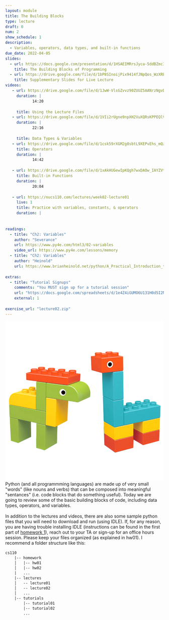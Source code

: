 ```yaml
---
layout: module
title: The Building Blocks
type: lecture
draft: 0
num: 2
show_schedule: 1
description:
  - Variables, operators, data types, and built-in functions
due_date: 2022-04-05
slides:
  - url: https://docs.google.com/presentation/d/1HSAEIMRrsJyca-5ddBZmcIkgyRS-ZfHYs_QGkuKFUmk/edit?usp=sharin://docs.google.com/presentation/d/1FGs9ZGihXqyr2oWU1W64CWzTFCGYAQtw/edit?usp=sharing&ouid=117551212520532352302&rtpof=true&sd=true 
    title: The Building Blocks of Programming
  - url: https://drive.google.com/file/d/1bP8SInoijPix9414fJNpQos_WzXRBNXY/view?usp=sharing
    title: Supplementary Slides for Live Lecture
videos:
   - url: https://drive.google.com/file/d/1JwW-VlsGZvvz90ZUUZ5AANrzNgvDrbLL/view?usp=sharing
     duration: |
            14:20
        
     title: Using the Lecture Files
   - url: https://drive.google.com/file/d/1VIi2rUgne9npXH2VuXQRsKPPEQlVfLOT/view?usp=sharing
     duration: |
            22:16
        
     title: Data Types & Variables
   - url: https://drive.google.com/file/d/1csk59rXGM2g8sbtL9XEPvEhs_mQzBixc/view?usp=sharing
     title: Operators
     duration: |
            14:42
        
   - url: https://drive.google.com/file/d/1xAkHUGewIpKQgh7wxDAOw_IAYZVtWU1G/view?usp=sharing
     title: Built-in Functions
     duration: |
            20:04
        
   - url: https://nucs110.com/lectures/week02-lecture01 
     live: 1
     title: Practice with variables, constants, & operators
     duration: |
        

readings:
  - title: "Ch2: Variables"
    author: "Severance"
    url: https://www.py4e.com/html3/02-variables
    video_url: https://www.py4e.com/lessons/memory
  - title: "Ch2: Variables"
    author: "Heinold"
    url: https://www.brianheinold.net/python/A_Practical_Introduction_to_Python_Programming_Heinold.pdf

extras:
  - title: "Tutorial Signups"
    comments: "You MUST sign up for a tutorial session"
    url: "https://docs.google.com/spreadsheets/d/1e4Z4iGUMO6U131H0d5I2NbxN1acSsYo33csIX1PJLOQ/edit?usp=sharing"
    external: 1

exercise_url: "lecture02.zip"
---
```


<img class="module-image" src="/assets/images/lectures/lecture_02_blocks.jpg" />Python (and all programmming languages) are made up of very small "words" (like nouns and verbs) that can be composed into meaningful "sentances" (i.e. code blocks that do something useful). Today we are going to review some of the basic building blocks of code, including data types, operators, and variables.<br><br>In addition to the lectures and videos, there are also some sample python files that you will need to download and run (using IDLE). If, for any reason, you are having trouble installing IDLE (instructions can be found in the first part of [homework 1](../assignments/hw1)), reach out to your TA or sign-up for an office hours session. Please keep your files organized (as explained in hw01). I recommend a folder structure like this:

```
cs110
    |-- homework
    │   |-- hw01
    │   |-- hw02
    |   ...
    |-- lectures
    │   -- lecture01
    │   -- lecture02
    │   ...
    |-- tutorials
        |-- tutorial01
        |-- tutorial02
        ...
```
